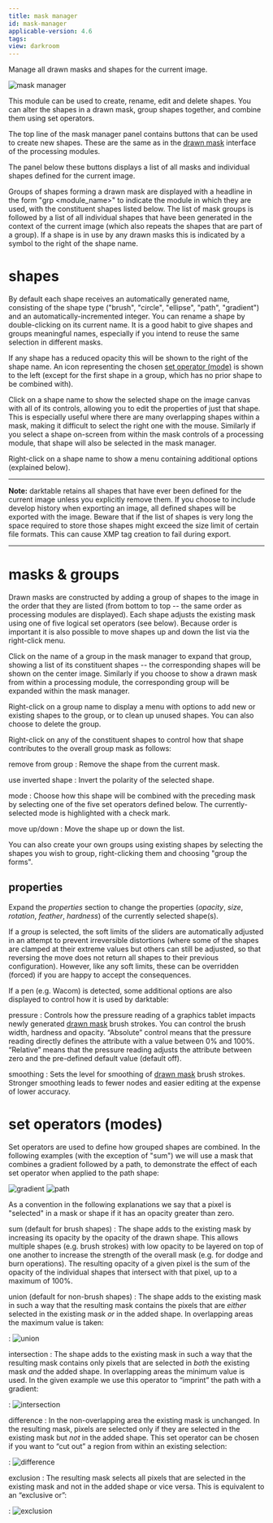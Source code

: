 ```yaml
---
title: mask manager
id: mask-manager
applicable-version: 4.6
tags:
view: darkroom
---
```


Manage all drawn masks and shapes for the current image.

![mask manager](./mask-manager/mask-manager.png#w25)

This module can be used to create, rename, edit and delete shapes. You can alter the shapes in a drawn mask, group shapes together, and combine them using set operators.

The top line of the mask manager panel contains buttons that can be used to create new shapes. These are the same as in the [drawn mask](../../../darkroom/masking-and-blending/masks/drawn.md) interface of the processing modules.

The panel below these buttons displays a list of all masks and individual shapes defined for the current image.

Groups of shapes forming a drawn mask are displayed with a headline in the form "grp <module_name>" to indicate the module in which they are used, with the constituent shapes listed below. The list of mask groups is followed by a list of all individual shapes that have been generated in the context of the current image (which also repeats the shapes that are part of a group). If a shape is in use by any drawn masks this is indicated by a symbol to the right of the shape name.

# shapes

By default each shape receives an automatically generated name, consisting of the shape type ("brush", "circle", "ellipse", "path", "gradient") and an automatically-incremented integer. You can rename a shape by double-clicking on its current name. It is a good habit to give shapes and groups meaningful names, especially if you intend to reuse the same selection in different masks.

If any shape has a reduced opacity this will be shown to the right of the shape name. An icon representing the chosen [set operator (mode)](#set-operators-modes) is shown to the left (except for the first shape in a group, which has no prior shape to be combined with).

Click on a shape name to show the selected shape on the image canvas with all of its controls, allowing you to edit the properties of just that shape. This is especially useful where there are many overlapping shapes within a mask, making it difficult to select the right one with the mouse. Similarly if you select a shape on-screen from within the mask controls of a processing module, that shape will also be selected in the mask manager.

Right-click on a shape name to show a menu containing additional options (explained below).

---

**Note:** darktable retains all shapes that have ever been defined for the current image unless you explicitly remove them. If you choose to include develop history when exporting an image, all defined shapes will be exported with the image. Beware that if the list of shapes is very long the space required to store those shapes might exceed the size limit of certain file formats. This can cause XMP tag creation to fail during export.

---

# masks & groups

Drawn masks are constructed by adding a group of shapes to the image in the order that they are listed (from bottom to top -- the same order as processing modules are displayed). Each shape adjusts the existing mask using one of five logical set operators (see below). Because order is important it is also possible to move shapes up and down the list via the right-click menu.

Click on the name of a group in the mask manager to expand that group, showing a list of its constituent shapes -- the corresponding shapes will be shown on the center image. Similarly if you choose to show a drawn mask from within a processing module, the corresponding group will be expanded within the mask manager.

Right-click on a group name to display a menu with options to add new or existing shapes to the group, or to clean up unused shapes. You can also choose to delete the group.

Right-click on any of the constituent shapes to control how that shape contributes to the overall group mask as follows:

remove from group
: Remove the shape from the current mask.

use inverted shape
: Invert the polarity of the selected shape.

mode
: Choose how this shape will be combined with the preceding mask by selecting one of the five set operators defined below. The currently-selected mode is highlighted with a check mark.

move up/down
: Move the shape up or down the list.

You can also create your own groups using existing shapes by selecting the shapes you wish to group, right-clicking them and choosing "group the forms".

## properties

Expand the _properties_ section to change the properties (_opacity_, _size_, _rotation_, _feather_, _hardness_) of the currently selected shape(s).

If a _group_ is selected, the soft limits of the sliders are automatically adjusted in an attempt to prevent irreversible distortions (where some of the shapes are clamped at their extreme values but others can still be adjusted, so that reversing the move does not return all shapes to their previous configuration). However, like any soft limits, these can be overridden (forced) if you are happy to accept the consequences.

If a pen (e.g. Wacom) is detected, some additional options are also displayed to control how it is used by darktable:

pressure
: Controls how the pressure reading of a graphics tablet impacts newly generated [drawn mask](../darkroom/masking-and-blending/masks/drawn.md) brush strokes. You can control the brush width, hardness and opacity. “Absolute” control means that the pressure reading directly defines the attribute with a value between 0% and 100%. “Relative” means that the pressure reading adjusts the attribute between zero and the pre-defined default value (default off).

smoothing
: Sets the level for smoothing of [drawn mask](../darkroom/masking-and-blending/masks/drawn.md) brush strokes. Stronger smoothing leads to fewer nodes and easier editing at the expense of lower accuracy.

# set operators (modes)

Set operators are used to define how grouped shapes are combined. In the following examples (with the exception of "sum") we will use a mask that combines a gradient followed by a path, to demonstrate the effect of each set operator when applied to the path shape:

![gradient](./mask-manager/mask-manager_ex1.png#w33#inline) ![path](./mask-manager/mask-manager_ex2.png#w33#inline)

As a convention in the following explanations we say that a pixel is "selected" in a mask or shape if it has an opacity greater than zero.

sum (default for brush shapes)
: The shape adds to the existing mask by increasing its opacity by the opacity of the drawn shape. This allows multiple shapes (e.g. brush strokes) with low opacity to be layered on top of one another to increase the strength of the overall mask (e.g. for dodge and burn operations). The resulting opacity of a given pixel is the sum of the opacity of the individual shapes that intersect with that pixel, up to a maximum of 100%.

union (default for non-brush shapes)
: The shape adds to the existing mask in such a way that the resulting mask contains the pixels that are _either_ selected in the existing mask _or_ in the added shape. In overlapping areas the maximum value is taken:

: ![union](./mask-manager/mask-manager_ex3.png#w33)

intersection
: The shape adds to the existing mask in such a way that the resulting mask contains only pixels that are selected in _both_ the existing mask _and_ the added shape. In overlapping areas the minimum value is used. In the given example we use this operator to “imprint” the path with a gradient:

: ![intersection](./mask-manager/mask-manager_ex4.png#w33)

difference
: In the non-overlapping area the existing mask is unchanged. In the resulting mask, pixels are selected only if they are selected in the existing mask but _not_ in the added shape. This set operator can be chosen if you want to “cut out” a region from within an existing selection:

: ![difference](./mask-manager/mask-manager_ex5.png#w33)

exclusion
: The resulting mask selects all pixels that are selected in the existing mask and not in the added shape or vice versa. This is equivalent to an “exclusive or”:

: ![exclusion](./mask-manager/mask-manager_ex6.png#w33)

